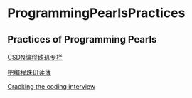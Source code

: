 
# ProgrammingPearlsPractices

Practices of Programming Pearls
-------------------------------
[CSDN编程珠玑专栏](http://blog.csdn.net/column/details/pearls.html)

[把编程珠玑读薄](http://www.hawstein.com/posts/make-thiner-programming-pearls.html)

[Cracking the coding interview](http://www.hawstein.com/posts/ctci-solutions-contents.html)
